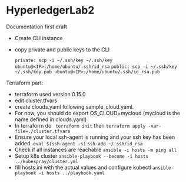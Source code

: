 # HyperledgerLab2

Documentation first draft

- Create CLI instance
- copy private and public keys to the CLI

  `private: scp -i ~/.ssh/key ~/.ssh/key ubuntu@<IP>:/home/ubuntu/.ssh/id_rsa`
  `public: scp -i ~/.ssh/key ~/.ssh/key.pub ubuntu@<IP>:/home/ubuntu/.ssh/id_rsa.pub`

Terraform part:

- terraform used version 0.15.0
- edit cluster.tfvars
- create clouds.yaml following sample_cloud.yaml.
- For now, you should do export OS_CLOUD=mycloud (mycloud is the name defined in clouds.yaml)
- In terraform do
  ` terraform init` then `terraform apply -var-file=./cluster.tfvars`
- Ensure your local ssh-agent is running and your ssh key has been added.
  `eval $(ssh-agent -s)`
  `ssh-add ~/.ssh/id_rsa`
- Check if all instances are reachable
  `ansible -i hosts -m ping all`
- Setup k8s cluster
  `ansible-playbook --become -i hosts ../kubespray/cluster.yml`
- fill hosts.ini with the actual values and configure kubectl
  `ansible-playbook -i hosts ../playbook.yaml`
